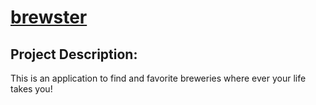 # [brewster](https://brewster-c62ae.firebaseapp.com/)

## Project Description:
This is an application to find and favorite breweries where ever your life takes you!

